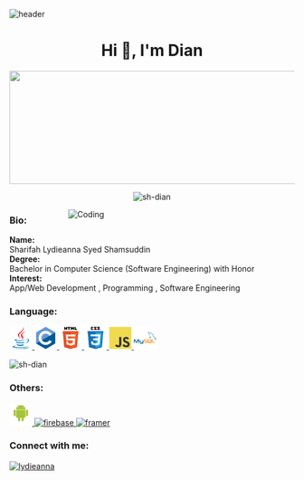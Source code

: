 ![header](https://capsule-render.vercel.app/api?type=venom&height=300&color=6:833ab4,100:fd1d1d&text=Sharifah%20Lydieanna&fontColor=ffffff)

<h1 align="center">Hi 👋, I'm Dian</h1>
<image align= "center" height = "200" width = "1000" src= "https://github-readme-stats.vercel.app/api?username=sh-dian&show_icons=true&theme=tokyonight">
<p align="center"> <img src="https://komarev.com/ghpvc/?username=sh-dian&label=Profile%20views&color=0e75b6&style=flat" alt="sh-dian" /> </p>

  <img align="right" alt="Coding" width = "400" src="https://miro.medium.com/max/1400/0*K2WLMTExLyida7OR.gif">
<h3 align="left">Bio:</h3>
  <p align="left"><b>Name:</b><br>Sharifah Lydieanna Syed Shamsuddin<br><b>Degree:</b> <br>Bachelor in Computer Science (Software Engineering) with Honor<br><b>Interest:</b> <br>App/Web Development , Programming , Software Engineering</p>  
  
<h3 align="left">Language:</h3>
<p align="left"> <a href="https://www.java.com" target="_blank" rel="noreferrer"> <img src="https://raw.githubusercontent.com/devicons/devicon/master/icons/java/java-original.svg" alt="java" width="40" height="40"/> </a><a href="https://www.cprogramming.com/" target="_blank" rel="noreferrer"> <img src="https://raw.githubusercontent.com/devicons/devicon/master/icons/c/c-original.svg" alt="c" width="40" height="40"/> </a>
 <a href="https://www.w3schools.com/css/" target="_blank" rel="noreferrer"><a href="https://www.w3.org/html/" target="_blank" rel="noreferrer"> <img src="https://raw.githubusercontent.com/devicons/devicon/master/icons/html5/html5-original-wordmark.svg" alt="html5" width="40" height="40"/> </a> 
   <a href="https://www.w3schools.com/css/" target="_blank" rel="noreferrer"> <img src="https://raw.githubusercontent.com/devicons/devicon/master/icons/css3/css3-original-wordmark.svg" alt="css3" width="40" height="40"/> </a>
   <a href="https://developer.mozilla.org/en-US/docs/Web/JavaScript" target="_blank" rel="noreferrer"> <img src="https://raw.githubusercontent.com/devicons/devicon/master/icons/javascript/javascript-original.svg" alt="javascript" width="40" height="40"/> </a> 
    <a align="left"><a href="https://www.mysql.com/" target="_blank" rel="noreferrer"> <img src="https://raw.githubusercontent.com/devicons/devicon/master/icons/mysql/mysql-original-wordmark.svg" alt="mysql" width="40" height="40"/> </a>
   
   <p><img align="center" src="https://github-readme-stats.vercel.app/api/top-langs?username=sh-dian&show_icons=true&locale=en&layout=compact&theme=tokyonight" alt="sh-dian" /></p>
   
<h3 align="left">Others:</h3>
   <a href="https://developer.android.com" target="_blank" rel="noreferrer"> <img src="https://raw.githubusercontent.com/devicons/devicon/master/icons/android/android-original-wordmark.svg" alt="android" width="40" height="40"/> </a> <a href="https://firebase.google.com/" target="_blank" rel="noreferrer"> <img src="https://www.vectorlogo.zone/logos/firebase/firebase-icon.svg" alt="firebase" width="40" height="40"/> </a><a href="https://www.framer.com/" target="_blank" rel="noreferrer"> <img src="https://www.vectorlogo.zone/logos/framer/framer-icon.svg" alt="framer" width="40" height="40"/> </a> </p>
   
<h3 align="left">Connect with me:</h3>
<p align="left">
<a href="https://linkedin.com/in/lydieanna" target="blank"><img align="center" src="https://raw.githubusercontent.com/rahuldkjain/github-profile-readme-generator/master/src/images/icons/Social/linked-in-alt.svg" alt="lydieanna" height="30" width="40" /></a>
</p>
